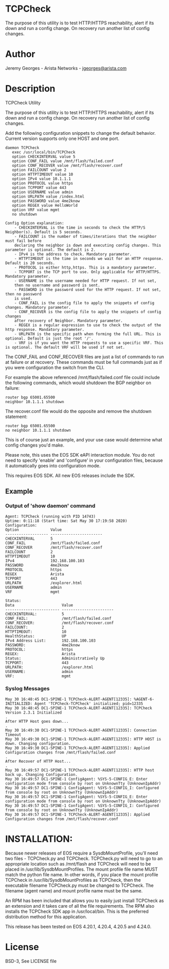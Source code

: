 # TCPCheck 

The purpose of this utility is to test HTTP/HTTPS reachability, alert if its down and
run a config change. On recovery run another list of config changes.

# Author
Jeremy Georges - Arista Networks   - jgeorges@arista.com

# Description
TCPCheck Utility


The purpose of this utility is to test HTTP/HTTPS reachability, alert if its down and
run a config change. On recovery run another list of config changes.

Add the following configuration snippets to change the default behavior.  Current version supports only
one HOST and one port.


```
daemon TCPCheck
   exec /usr/local/bin/TCPCheck
   option CHECKINTERVAL value 5
   option CONF_FAIL value /mnt/flash/failed.conf
   option CONF_RECOVER value /mnt/flash/recover.conf
   option FAILCOUNT value 2
   option HTTPTIMEOUT value 10
   option IPv4 value 10.1.1.1
   option PROTOCOL value https
   option TCPPORT value 443
   option USERNAME value admin
   option URLPATH value /index.html
   option PASSWORD value 4me2know
   option REGEX value HelloWorld 
   option VRF value mgmt
   no shutdown
```

```
Config Option explanation:
    - CHECKINTERVAL is the time in seconds to check the HTTP/S Neighbor(s). Default is 5 seconds.
    - FAILCOUNT is the number of times/iterations that the neighbor must fail before
    declaring the neighbor is down and executing config changes. This parameter is optional. The default is 2.
    - IPv4 is the address to check. Mandatory parameter.
    - HTTPTIMEOUT is the time in seconds we wait for an HTTP response. Default is 20 seconds.
    - PROTOCOL is either http,https. This is a mandatory parameter.
    - TCPPORT is the TCP port to use. Only applicable for HTTP/HTTPS. Mandatory parameter.
    - USERNAME is the username needed for HTTP request. If not set,
    then no username and password is sent.
    - PASSWORD is the password used for the HTTP request. If not set, then no password
    is used.
    - CONF_FAIL is the config file to apply the snippets of config changes. Mandatory parameter.
    - CONF_RECOVER is the config file to apply the snippets of config changes
    after recovery of Neighbor. Mandatory parameter.
    - REGEX is a regular expression to use to check the output of the http response. Mandatory parameter.
    - URLPATH is the specific path when forming the full URL. This is optional. Default is just the root '/'.
    - VRF is if you want the HTTP requests to use a specific VRF. This is optional. The default VRF will be used if not set.
```

The CONF_FAIL and CONF_RECOVER files are just a list of commands to run at failure or at recovery. These commands
must be full commands just as if you were configuration the switch from the CLI.

For example the above referenced /mnt/flash/failed.conf file could include the following commands, which would
shutdown the BGP neighbor on failure:

```
router bgp 65001.65500
neighbor 10.1.1.1 shutdown
```

The recover.conf file would do the opposite and remove the shutdown statement:

```
router bgp 65001.65500
no neighbor 10.1.1.1 shutdown
```

This is of course just an example, and your use case would determine what config changes you'd make.

Please note, this uses the EOS SDK eAPI interaction module. You do not need to specify 'enable' and 'configure' in your 
configuration files, because it automatically goes into configuration mode.

This requires EOS SDK.
All new EOS releases include the SDK.

## Example

### Output of 'show daemon' command
```
Agent: TCPCheck (running with PID 14743)
Uptime: 0:11:18 (Start time: Sat May 30 17:19:58 2020)
Configuration:
Option              Value
------------------- -----------------------
CHECKINTERVAL       5
CONF_FAIL           /mnt/flash/failed.conf
CONF_RECOVER        /mnt/flash/recover.conf
FAILCOUNT           2
HTTPTIMEOUT         10
IPv4                192.168.100.103
PASSWORD            4me2know
PROTOCOL            https
REGEX               Arista
TCPPORT             443
URLPATH             /explorer.html
USERNAME            admin
VRF                 mgmt

Status:
Data                     Value
------------------------ -----------------------
CHECKINTERVAL:           5
CONF_FAIL:               /mnt/flash/failed.conf
CONF_RECOVER:            /mnt/flash/recover.conf
FAILCOUNT:               2
HTTPTIMEOUT:             10
HealthStatus:            UP
IPv4 Address List:       192.168.100.103
PASSWORD:                4me2know
PROTOCOL:                https
REGEX:                   Arista
Status:                  Administratively Up
TCPPORT:                 443
URLPATH:                 /explorer.html
USERNAME:                admin
VRF:                     mgmt
```

### Syslog Messages
```
May 30 16:48:45 DC1-SPINE-1 TCPCheck-ALERT-AGENT[12335]: %AGENT-6-INITIALIZED: Agent 'TCPCheck-TCPCheck' initialized; pid=12335
May 30 16:48:45 DC1-SPINE-1 TCPCheck-ALERT-AGENT[12335]: TCPCheck Version 2.3.1 Initialized
.
After HTTP Host goes down...
.
May 30 16:49:30 DC1-SPINE-1 TCPCheck-ALERT-AGENT[12335]: Connection Timeout
May 30 16:49:30 DC1-SPINE-1 TCPCheck-ALERT-AGENT[12335]: HTTP HOST is down. Changing configuration.
May 30 16:49:30 DC1-SPINE-1 TCPCheck-ALERT-AGENT[12335]: Applied Configuration changes from /mnt/flash/failed.conf
.
After Recover of HTTP Host...
.
May 30 16:49:57 DC1-SPINE-1 TCPCheck-ALERT-AGENT[12335]: HTTP host back up. Changing Configuration.
May 30 16:49:57 DC1-SPINE-1 ConfigAgent: %SYS-5-CONFIG_E: Enter configuration mode from console by root on UnknownTty (UnknownIpAddr)
May 30 16:49:57 DC1-SPINE-1 ConfigAgent: %SYS-5-CONFIG_I: Configured from console by root on UnknownTty (UnknownIpAddr)
May 30 16:49:57 DC1-SPINE-1 ConfigAgent: %SYS-5-CONFIG_E: Enter configuration mode from console by root on UnknownTty (UnknownIpAddr)
May 30 16:49:57 DC1-SPINE-1 ConfigAgent: %SYS-5-CONFIG_I: Configured from console by root on UnknownTty (UnknownIpAddr)
May 30 16:49:57 DC1-SPINE-1 TCPCheck-ALERT-AGENT[12335]: Applied Configuration changes from /mnt/flash/recover.conf
```



# INSTALLATION:
Because newer releases of EOS require a SysdbMountProfile, you'll need two files - TCPCheck.py and TCPCheck.
TCPCheck.py will need to go to an appropriate location such as /mnt/flash and TCPCheck will need to be placed in 
/usr/lib/SysdbMountProfiles. The mount profile file name MUST match the python file name. In other words, if 
you place the mount profile TCPCheck in /usr/lib/SysdbMountProfiles as TCPCheck, then the executable filename TCPCheck.py 
must be changed to TCPCheck. The filename (agent name) and mount profile name must be the same.

An RPM has been included that allows you to easily just install TCPCheck as an extension and it takes care of all
the file requirements. The RPM also installs the TCPCheck SDK app in /usr/local/bin. This is the preferred distribution 
method for this application.

This release has been tested on EOS 4.20.1, 4.20.4, 4.20.5 and 4.24.0.

License
=======
BSD-3, See LICENSE file

